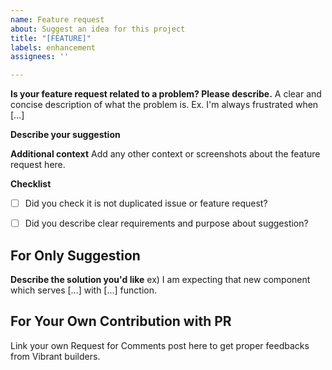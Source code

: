 ```yaml
---
name: Feature request
about: Suggest an idea for this project
title: "[FEATURE]"
labels: enhancement
assignees: ''

---
```


**Is your feature request related to a problem? Please describe.**
A clear and concise description of what the problem is. Ex. I'm always frustrated when [...]

**Describe your suggestion**


**Additional context**
Add any other context or screenshots about the feature request here.


**Checklist**
- [ ] Did you check it is not duplicated issue or feature request?
- [ ] Did you describe clear requirements and purpose about suggestion?


## For Only Suggestion
**Describe the solution you'd like**
ex) I am expecting that new component which serves [...] with [...] function.


## For Your Own Contribution with PR
Link your own Request for Comments post here to get proper feedbacks from Vibrant builders.
